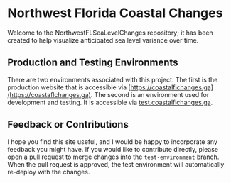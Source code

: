 # Northwest Florida Coastal Changes

Welcome to the NorthwestFLSeaLevelChanges repository; it has been created to help visualize anticipated sea level variance over time.

## Production and Testing Environments

There are two environments associated with this project. The first is the production website that is accessible via [https://coastalflchanges.ga](https://coastaflchanges.ga). The second is an environment used for development and testing. It is accessible via [test.coastalflchanges.ga](https://test.coastalflchanges.ga).

## Feedback or Contributions

I hope you find this site useful, and I would be happy to incorporate any feedback you might have. If you would like to contribute directly, please open a pull request to merge changes into the `test-environment` branch. When the pull request is approved, the test environment will automatically re-deploy with the changes.
